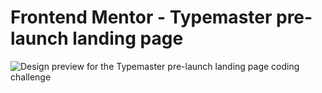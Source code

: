 # Frontend Mentor - Typemaster pre-launch landing page

![Design preview for the Typemaster pre-launch landing page
 coding challenge](./design/preview.jpg)

